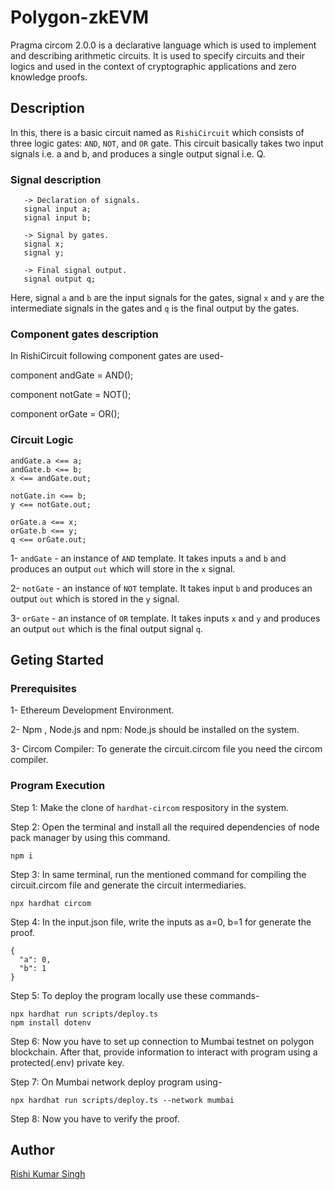 # Polygon-zkEVM
Pragma circom 2.0.0 is a declarative language which is used to implement and describing arithmetic circuits. It is used to specify circuits and their logics and used in the context of cryptographic applications and zero knowledge proofs.

## Description
In this, there is a basic circuit named as `RishiCircuit` which consists of three logic gates: `AND`, `NOT`, and `OR` gate. This circuit basically takes two input signals i.e. a and b, and produces a single output signal i.e. Q.

### Signal description
```
   -> Declaration of signals. 
   signal input a;  
   signal input b;  

   -> Signal by gates.
   signal x;
   signal y;

   -> Final signal output.
   signal output q;
```

   Here, signal `a` and `b` are the input signals for the gates, signal `x` and `y` are the intermediate signals in the gates and `q` is the final output by the gates.
   

### Component gates description
   In RishiCircuit following component gates are used-
   
   component andGate = AND();
   
   component notGate = NOT();
   
   component orGate = OR();
   


### Circuit Logic
   ```
   andGate.a <== a;
   andGate.b <== b;
   x <== andGate.out;

   notGate.in <== b;
   y <== notGate.out;

   orGate.a <== x;
   orGate.b <== y;
   q <== orGate.out;
```

1- `andGate` - an instance of `AND` template. It takes inputs `a` and `b` and produces an output `out` which will store in the `x` signal.

2- `notGate` - an instance of `NOT` template. It takes input `b` and produces an output `out` which is stored in the `y` signal.

3- `orGate` - an instance of `OR` template. It takes inputs `x` and `y` and produces an output `out` which is the final output signal `q`.

## Geting Started
### Prerequisites
1- Ethereum Development Environment.

2- Npm , Node.js and npm: Node.js should be installed on the system.

3- Circom Compiler: To generate the circuit.circom file you need the circom compiler.

### Program Execution
Step 1: Make the clone of `hardhat-circom` respository in the system.

Step 2: Open the terminal and install all the required dependencies of node pack manager by using this command.

```
npm i
```

Step 3: In same terminal, run the mentioned command for compiling the circuit.circom file and generate the circuit intermediaries.

```
npx hardhat circom
```

Step 4: In the input.json file, write the inputs as a=0, b=1 for generate the proof.
```
{
  "a": 0,
  "b": 1
}
```
Step 5: To deploy the program locally use these commands-

```
npx hardhat run scripts/deploy.ts
npm install dotenv
```

Step 6: Now you have to set up connection to Mumbai testnet on polygon blockchain. After that, provide information to interact with program using a protected(.env) private key.

Step 7: On Mumbai network deploy program using-

```
npx hardhat run scripts/deploy.ts --network mumbai
```

Step 8: Now you have to verify the proof.

## Author
[Rishi Kumar Singh]

[Rishi Kumar Singh]: https://github.com/rishi2806
